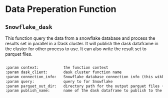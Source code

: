 # **Data Preperation Function**

## `Snowflake_dask`

This function query the data from a snowflake database and process the results set 
in parallel in a Dask cluster. 
It will publish the dask dataframe in the cluster for other process to use.
It can also write the result set to parquet files.

```markdown

:param context:           the function context
:param dask_client:       dask cluster function name
:param connection_info:   Snowflake database connection info (this wikk be in a secret later)
:param query:             query to for Snowflake
:param parquet_out_dir:   directory path for the output parquet files (default None, not write out)
:param publish_name:      name of the dask dataframe to publish to the dask cluster (default None, not publish)
```